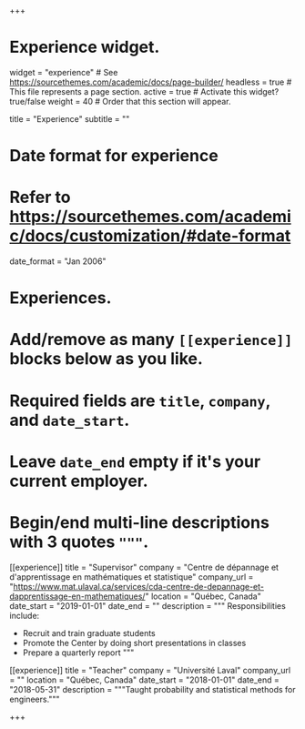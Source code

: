 +++
# Experience widget.
widget = "experience"  # See https://sourcethemes.com/academic/docs/page-builder/
headless = true  # This file represents a page section.
active = true  # Activate this widget? true/false
weight = 40  # Order that this section will appear.

title = "Experience"
subtitle = ""

# Date format for experience
#   Refer to https://sourcethemes.com/academic/docs/customization/#date-format
date_format = "Jan 2006"

# Experiences.
#   Add/remove as many `[[experience]]` blocks below as you like.
#   Required fields are `title`, `company`, and `date_start`.
#   Leave `date_end` empty if it's your current employer.
#   Begin/end multi-line descriptions with 3 quotes `"""`.
[[experience]]
  title = "Supervisor"
  company = "Centre de dépannage et d'apprentissage en mathématiques et statistique"
  company_url = "https://www.mat.ulaval.ca/services/cda-centre-de-depannage-et-dapprentissage-en-mathematiques/"
  location = "Québec, Canada"
  date_start = "2019-01-01"
  date_end = ""
  description = """
  Responsibilities include:
  
  * Recruit and train graduate students
  * Promote the Center by doing short presentations in classes
  * Prepare a quarterly report
  """

[[experience]]
  title = "Teacher"
  company = "Université Laval"
  company_url = ""
  location = "Québec, Canada"
  date_start = "2018-01-01"
  date_end = "2018-05-31"
  description = """Taught probability and statistical methods for engineers."""

+++
